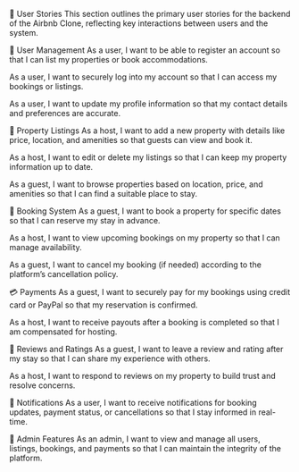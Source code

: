 🧾 User Stories
This section outlines the primary user stories for the backend of the Airbnb Clone, reflecting key interactions between users and the system.

👤 User Management
As a user, I want to be able to register an account so that I can list my properties or book accommodations.

As a user, I want to securely log into my account so that I can access my bookings or listings.

As a user, I want to update my profile information so that my contact details and preferences are accurate.

🏡 Property Listings
As a host, I want to add a new property with details like price, location, and amenities so that guests can view and book it.

As a host, I want to edit or delete my listings so that I can keep my property information up to date.

As a guest, I want to browse properties based on location, price, and amenities so that I can find a suitable place to stay.

📅 Booking System
As a guest, I want to book a property for specific dates so that I can reserve my stay in advance.

As a host, I want to view upcoming bookings on my property so that I can manage availability.

As a guest, I want to cancel my booking (if needed) according to the platform’s cancellation policy.

💳 Payments
As a guest, I want to securely pay for my bookings using credit card or PayPal so that my reservation is confirmed.

As a host, I want to receive payouts after a booking is completed so that I am compensated for hosting.

📝 Reviews and Ratings
As a guest, I want to leave a review and rating after my stay so that I can share my experience with others.

As a host, I want to respond to reviews on my property to build trust and resolve concerns.

🔔 Notifications
As a user, I want to receive notifications for booking updates, payment status, or cancellations so that I stay informed in real-time.

🔧 Admin Features
As an admin, I want to view and manage all users, listings, bookings, and payments so that I can maintain the integrity of the platform.


